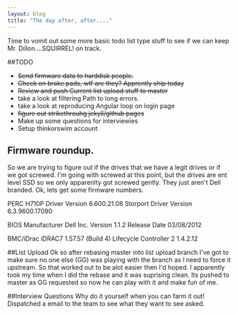 ```yaml
---
layout: blog
title: "The day after, after...."
---
```


Time to vomit out some more basic todo list type stuff to see if we can keep Mr. Dillon....SQUIRREL! on track.

<!--more-->

##TODO
* ~~Send firmware data to harddisk people.~~
* ~~Check on brake pads, wtf are they? Apprently ship today~~  
* ~~Review and push Current list upload stuff to master~~
* take a look at filtering Path to long errors.
* take a look at reproducing Angular loop on login page 
* ~~figure out strikethrouhg jekyll/github pages~~
* Make up some questions for interviewies
* Setup thinkorswim account

## Firmware roundup.
So we are trying to figure out if the drives that we have a legit drives or if we got screwed. I'm going with screwed at this point, but the drives are ent level SSD
so we only apparenlty got screwed gently. They just aren't Dell branded. Ok, lets get some firmware numbers.


PERC H710P
Driver Version	6.600.21.08
Storport Driver Version	6.3.9600.17090

BIOS
Manufacturer	Dell Inc.
Version	1.1.2
Release Date	03/08/2012

BMC/iDrac
iDRAC7	1.57.57 (Build 4)
Lifecycle Controller 2	1.4.2.12


##List Upload
Ok so after rebasing master into list upload branch I've got to make sure no one else (GG) was playing with the branch as I need to force it upstream. So that worked
out to be alot easier then I'd hoped. I apparently took my time when I did the rebase and it was suprising clean. Its pushed to master as GG requested so now he can play with it
and make fun of me.

##Interview Questions
Why do it yourself when you can farm it out! Dispatched a email to the team to see what they want to see asked.



